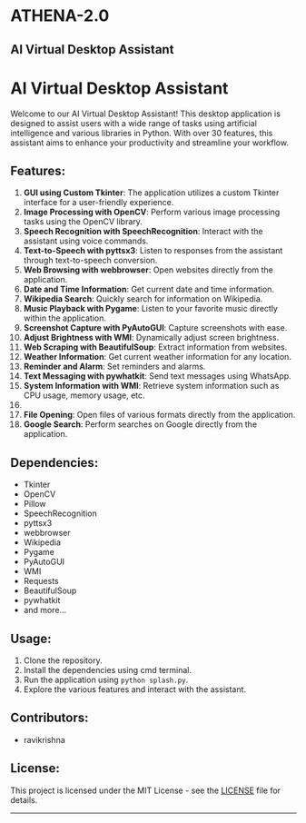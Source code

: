 # ATHENA-2.0
AI Virtual Desktop Assistant
---

# AI Virtual Desktop Assistant

Welcome to our AI Virtual Desktop Assistant! This desktop application is designed to assist users with a wide range of tasks using artificial intelligence and various libraries in Python. With over 30 features, this assistant aims to enhance your productivity and streamline your workflow.

## Features:

1. **GUI using Custom Tkinter**: The application utilizes a custom Tkinter interface for a user-friendly experience.
2. **Image Processing with OpenCV**: Perform various image processing tasks using the OpenCV library.
3. **Speech Recognition with SpeechRecognition**: Interact with the assistant using voice commands.
4. **Text-to-Speech with pyttsx3**: Listen to responses from the assistant through text-to-speech conversion.
5. **Web Browsing with webbrowser**: Open websites directly from the application.
6. **Date and Time Information**: Get current date and time information.
7. **Wikipedia Search**: Quickly search for information on Wikipedia.
8. **Music Playback with Pygame**: Listen to your favorite music directly within the application.
9. **Screenshot Capture with PyAutoGUI**: Capture screenshots with ease.
10. **Adjust Brightness with WMI**: Dynamically adjust screen brightness.
11. **Web Scraping with BeautifulSoup**: Extract information from websites.
12. **Weather Information**: Get current weather information for any location.
13. **Reminder and Alarm**: Set reminders and alarms.
14. **Text Messaging with pywhatkit**: Send text messages using WhatsApp.
15. **System Information with WMI**: Retrieve system information such as CPU usage, memory usage, etc.
16. 
31. **File Opening**: Open files of various formats directly from the application.
32. **Google Search**: Perform searches on Google directly from the application.

## Dependencies:

- Tkinter
- OpenCV
- Pillow
- SpeechRecognition
- pyttsx3
- webbrowser
- Wikipedia
- Pygame
- PyAutoGUI
- WMI
- Requests
- BeautifulSoup
- pywhatkit
- and more...

## Usage:

1. Clone the repository.
2. Install the dependencies using cmd terminal.
3. Run the application using `python splash.py`.
4. Explore the various features and interact with the assistant.

## Contributors:

- ravikrishna

## License:

This project is licensed under the MIT License - see the [LICENSE](LICENSE) file for details.

---


